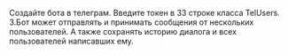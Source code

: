 Создайте бота в телеграм.
Введите токен в 33 строке класса TelUsers. 3.Бот может отправлять и принимать сообщения от нескольких пользователей. А также сохранять историю диалога и всех пользователей написавших ему.
